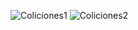 
![Coliciones1](https://github.com/felix2680/SimulacionPorComputadora-IsaacHernandez/assets/74196394/6ee4c06e-4c5f-448f-a970-6df110498199)
![Coliciones2](https://github.com/felix2680/SimulacionPorComputadora-IsaacHernandez/assets/74196394/e5e553de-ef92-4eeb-93d1-66e99abb0904)
